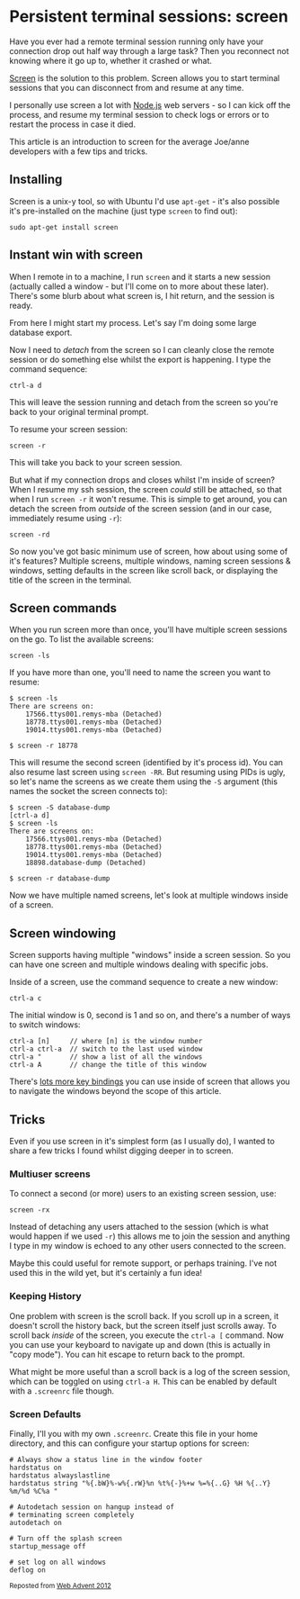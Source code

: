 # Persistent terminal sessions: screen

Have you ever had a remote terminal session running only have your connection drop out half way through a large task? Then you reconnect not knowing where it go up to, whether it crashed or what.

[Screen](http://www.gnu.org/software/screen/manual/screen.html) is the solution to this problem. Screen allows you to start terminal sessions that you can disconnect from and resume at any time.

I personally use screen a lot with [Node.js](http://nodejs.org) web servers - so I can kick off the process, and resume my terminal session to check logs or errors or to restart the process in case it died.

This article is an introduction to screen for the average Joe/anne developers with a few tips and tricks.

## Installing

Screen is a unix-y tool, so with Ubuntu I'd use `apt-get` - it's also possible it's pre-installed on the machine (just type `screen` to find out):

    sudo apt-get install screen

## Instant win with screen

When I remote in to a machine, I run `screen` and it starts a new session (actually called a window - but I'll come on to more about these later). There's some blurb about what screen is, I hit return, and the session is ready.

From here I might start my process. Let's say I'm doing some large database export.

Now I need to *detach* from the screen so I can cleanly close the remote session or do something else whilst the export is happening. I type the command sequence:

    ctrl-a d

This will leave the session running and detach from the screen so you're back to your original terminal prompt.

To resume your screen session:

    screen -r

This will take you back to your screen session.

But what if my connection drops and closes whilst I'm inside of screen? When I resume my ssh session, the screen *could* still be attached, so that when I run `screen -r` it won't resume. This is simple to get around, you can detach the screen from *outside* of the screen session (and in our case, immediately resume using `-r`):

    screen -rd

So now you've got basic minimum use of screen, how about using some of it's features? Multiple screens, multiple windows, naming screen sessions & windows, setting defaults in the screen like scroll back, or displaying the title of the screen in the terminal.

## Screen commands

When you run screen more than once, you'll have multiple screen sessions on the go. To list the available screens:

    screen -ls

If you have more than one, you'll need to name the screen you want to resume:

    $ screen -ls
    There are screens on:
        17566.ttys001.remys-mba (Detached)
        18778.ttys001.remys-mba (Detached)
        19014.ttys001.remys-mba (Detached)

    $ screen -r 18778

This will resume the second screen (identified by it's process id). You can also resume last screen using `screen -RR`. But resuming using PIDs is ugly, so let's name the screens as we create them using the `-S` argument (this names the socket the screen connects to):

    $ screen -S database-dump
    [ctrl-a d]
    $ screen -ls
    There are screens on:
        17566.ttys001.remys-mba (Detached)
        18778.ttys001.remys-mba (Detached)
        19014.ttys001.remys-mba (Detached)
        18898.database-dump (Detached)

    $ screen -r database-dump

Now we have multiple named screens, let's look at multiple windows inside of a screen.

## Screen windowing

Screen supports having multiple "windows" inside a screen session. So you can have one screen and multiple windows dealing with specific jobs.

Inside of a screen, use the command sequence to create a new window:

    ctrl-a c

The initial window is 0, second is 1 and so on, and there's a number of ways to switch windows:

    ctrl-a [n]     // where [n] is the window number
    ctrl-a ctrl-a  // switch to the last used window
    ctrl-a "       // show a list of all the windows
    ctrl-a A       // change the title of this window

There's [lots more key bindings](http://linux.about.com/od/Bash_Scripting_Solutions/a/The-Linux-Screen-Terminal-Window-Manager-Key-Bindings.htm) you can use inside of screen that allows you to navigate the windows beyond the scope of this article.

## Tricks

Even if you use screen in it's simplest form (as I usually do), I wanted to share a few tricks I found whilst digging deeper in to screen.

### Multiuser screens

To connect a second (or more) users to an existing screen session, use:

    screen -rx

Instead of detaching any users attached to the session (which is what would happen if we used `-r`) this allows me to join the session and anything I type in my window is echoed to any other users connected to the screen.

Maybe this could useful for remote support, or perhaps training. I've not used this in the wild yet, but it's certainly a fun idea!

### Keeping History

One problem with screen is the scroll back. If you scroll up in a screen, it doesn't scroll the history back, but the screen itself just scrolls away. To scroll back *inside* of the screen, you execute the `ctrl-a [` command. Now you can use your keyboard to navigate up and down (this is actually in "copy mode"). You can hit escape to return back to the prompt.

What might be more useful than a scroll back is a log of the screen session, which can be toggled on using `ctrl-a H`. This can be enabled by default with a `.screenrc` file though.

### Screen Defaults

Finally, I'll you with my own `.screenrc`. Create this file in your home directory, and this can configure your startup options for screen:

    # Always show a status line in the window footer
    hardstatus on
    hardstatus alwayslastline
    hardstatus string "%{.bW}%-w%{.rW}%n %t%{-}%+w %=%{..G} %H %{..Y} %m/%d %C%a "

    # Autodetach session on hangup instead of
    # terminating screen completely
    autodetach on

    # Turn off the splash screen
    startup_message off

    # set log on all windows
    deflog on

<small>Reposted from [Web Advent 2012](http://webadvent.org/2012/persistent-terminal-sessions-by-remy-sharp)</small>